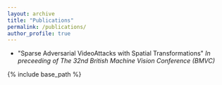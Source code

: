```yaml
---
layout: archive
title: "Publications"
permalink: /publications/
author_profile: true
---
```

* "Sparse Adversarial VideoAttacks with Spatial Transformations" *In preceeding of The 32nd British Machine Vision Conference (BMVC)*




{% include base_path %}


